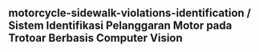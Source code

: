 ## motorcycle-sidewalk-violations-identification / Sistem Identifikasi Pelanggaran Motor pada Trotoar Berbasis Computer Vision
